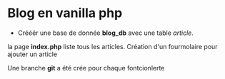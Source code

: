 # Blog en vanilla php

* Crééér une base de donnée **blog_db** avec une table _article_. 

la page **index.php** liste tous les
 articles.
 Création d'un fourmolaire pour ajouter un article 
 
 Une branche **git** a été crée pour chaque fontcionlerte 